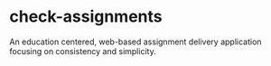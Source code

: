 # check-assignments
An education centered, web-based assignment delivery application focusing on consistency and simplicity.
